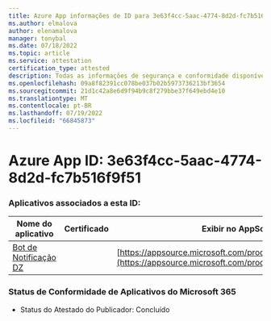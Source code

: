 ```yaml
---
title: Azure App informações de ID para 3e63f4cc-5aac-4774-8d2d-fc7b516f9f51
ms.author: elmalova
author: elenamalova
manager: tonybal
ms.date: 07/18/2022
ms.topic: article
ms.service: attestation
certification_type: attested
description: Todas as informações de segurança e conformidade disponíveis para 3e63f4cc-5aac-4774-8d2d-fc7b516f9f51.
ms.openlocfilehash: 09a8f82391cc078be037b02b5973736213bf3654
ms.sourcegitcommit: 21d1c42a8e6d9f94b9c8f279bbe37f649ebd4e10
ms.translationtype: MT
ms.contentlocale: pt-BR
ms.lasthandoff: 07/19/2022
ms.locfileid: "66845873"
---
```

# <a name="azure-app-id-3e63f4cc-5aac-4774-8d2d-fc7b516f9f51"></a>Azure App ID: 3e63f4cc-5aac-4774-8d2d-fc7b516f9f51


### <a name="apps-associated-with-this-id"></a>Aplicativos associados a esta ID:
| **Nome do aplicativo** | **Certificado** | **Exibir no AppSource** |
|--------------|---------------|-----------------------|
| [Bot de Notificação DZ](../forward/WA200003839.md) |  | [https://appsource.microsoft.com/product/office/WA200003839](https://appsource.microsoft.com/product/office/WA200003839) |

### <a name="microsoft-365-app-compliance-status"></a>Status de Conformidade de Aplicativos do Microsoft 365
- Status do Atestado do Publicador: Concluído
